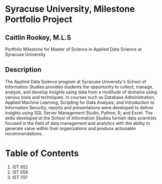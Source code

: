 # Syracuse University, Milestone Portfolio Project
## Caitlin Rookey, M.L.S
Portfolio Milestone for Master of Science in Applied Data Science at Syracuse University
## Description 

The Applied Data Science program at Syracuse University's School of Information Studies provides students the opportunity to collect, manage, analyze, and develop insights using data from a multitude of domains using various tools and techniques. In courses such as Database Administration, Applied Machine Learning, Scripting for Data Analysis, and Introduction to Information Security, reports and presentations were developed to deliver insights using SQL Server Management Studio, Python, R, and Excel. The skills developed at the School of Information Studies furnish data scientists focused in the field of data management and analytics with the ability to generate value within their organizations and produce actionable recommendations.

# Table of Contents

1. IST 652
2. IST 659
3. IST 707
